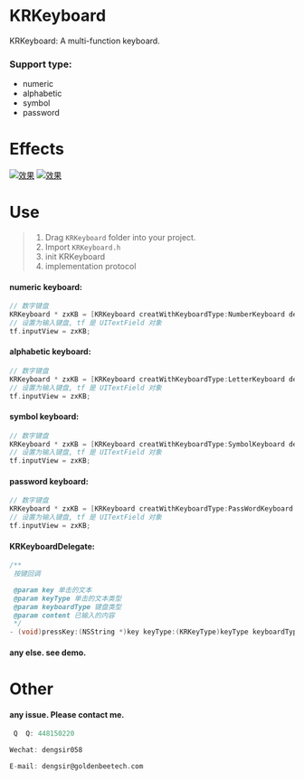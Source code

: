 # KRKeyboard

KRKeyboard: A multi-function keyboard.

### Support type:

* numeric 
* alphabetic 
* symbol 
* password

# Effects

[![效果](https://github.com/DengKaiRong/KRKeyboard/blob/master/krkeyboard1.gif)](https://github.com/DengKaiRong/KRKeyboard/blob/master/krkeyboard1.gif)
[![效果](https://github.com/DengKaiRong/KRKeyboard/blob/master/krkeyboard2.gif)](https://github.com/DengKaiRong/KRKeyboard/blob/master/krkeyboard2.gif)

# Use

> 1. Drag `KRKeyboard` folder into your project.
> 2. Import `KRKeyboard.h`
> 3. init KRKeyboard
> 4. implementation protocol

####  numeric keyboard:

```objective-c
// 数字键盘
KRKeyboard * zxKB = [KRKeyboard creatWithKeyboardType:NumberKeyboard delegateTarget:self];
// 设置为输入键盘, tf 是 UITextField 对象
tf.inputView = zxKB;
```

####  alphabetic keyboard:

```objective-c
// 数字键盘
KRKeyboard * zxKB = [KRKeyboard creatWithKeyboardType:LetterKeyboard delegateTarget:self];
// 设置为输入键盘, tf 是 UITextField 对象
tf.inputView = zxKB;
```

####  symbol keyboard:

```objective-c
// 数字键盘
KRKeyboard * zxKB = [KRKeyboard creatWithKeyboardType:SymbolKeyboard delegateTarget:self];
// 设置为输入键盘, tf 是 UITextField 对象
tf.inputView = zxKB;
```

####  password keyboard:

```objective-c
// 数字键盘
KRKeyboard * zxKB = [KRKeyboard creatWithKeyboardType:PassWordKeyboard delegateTarget:self];
// 设置为输入键盘, tf 是 UITextField 对象
tf.inputView = zxKB;
```

#### KRKeyboardDelegate:

```objective-c
/**
 按键回调

 @param key 单击的文本
 @param keyType 单击的文本类型
 @param keyboardType 键盘类型
 @param content 已输入的内容
 */
- (void)pressKey:(NSString *)key keyType:(KRKeyType)keyType keyboardType:(KRKeyboardType)keyboardType content:(NSString *)content;
```

#### any else. see demo.

# Other

#### any issue. Please contact me.

 ```    c
  Q  Q: 448150220

Wechat: dengsir058

E-mail: dengsir@goldenbeetech.com
 ```
